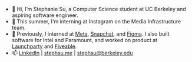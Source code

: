 - 👋 Hi, I’m Stephanie Su, a Computer Science student at UC Berkeley and aspiring software engineer.
- 🎨 This summer, I'm interning at Instagram on the Media Infrastructure team.
- 💼 Previously, I interned at [Meta](https://www.meta.com/), [Snapchat](https://www.snapchat.com/), and [Figma](https://www.figma.com/). I also built software for Intel and Paramount, and worked on product at [Launchparty](https://www.launchparty.vc/) and [Fiveable](https://fiveable.me/).
- 📫 [LinkedIn](https://www.linkedin.com/in/steph-su/) | [stephsu.me](http://stephsu.me) | [stephsu@berkeley.edu](mailto:stephsu@berkeley.edu)

<!---
stephaniefenhua/stephaniefenhua is a ✨ special ✨ repository because its `README.md` (this file) appears on your GitHub profile.
You can click the Preview link to take a look at your changes.
--->
